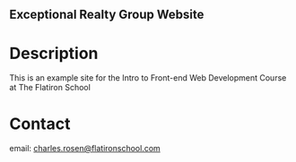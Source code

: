 Exceptional Realty Group Website
---

# Description

This is an example site for the Intro to Front-end Web Development Course at The Flatiron School

# Contact

email: charles.rosen@flatironschool.com

